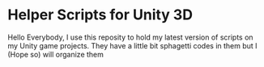 # Helper Scripts for Unity 3D
Hello Everybody,
I use this reposity to hold my latest version of scripts on my Unity game projects. They have a little bit sphagetti codes in them but I (Hope so) will organize them
